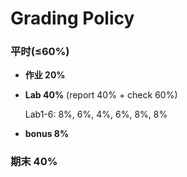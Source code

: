 # Grading Policy

### 平时($\leq$60%)

- **作业 20%**

- **Lab 40%** (report 40% + check 60%)

  Lab1-6: 8%, 6%, 4%, 6%, 8%, 8%

- **bonus 8%**
### 期末 40%
